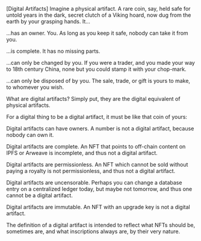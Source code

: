 [Digital Artifacts]
Imagine a physical artifact. A rare coin, say, held safe for untold years in the dark, secret clutch of a Viking hoard, now dug from the earth by your grasping hands. It…

…has an owner. You. As long as you keep it safe, nobody can take it from you.

…is complete. It has no missing parts.

…can only be changed by you. If you were a trader, and you made your way to 18th century China, none but you could stamp it with your chop-mark.

…can only be disposed of by you. The sale, trade, or gift is yours to make, to whomever you wish.

What are digital artifacts? Simply put, they are the digital equivalent of physical artifacts.

For a digital thing to be a digital artifact, it must be like that coin of yours:

Digital artifacts can have owners. A number is not a digital artifact, because nobody can own it.

Digital artifacts are complete. An NFT that points to off-chain content on IPFS or Arweave is incomplete, and thus not a digital artifact.

Digital artifacts are permissionless. An NFT which cannot be sold without paying a royalty is not permissionless, and thus not a digital artifact.

Digital artifacts are uncensorable. Perhaps you can change a database entry on a centralized ledger today, but maybe not tomorrow, and thus one cannot be a digital artifact.

Digital artifacts are immutable. An NFT with an upgrade key is not a digital artifact.

The definition of a digital artifact is intended to reflect what NFTs should be, sometimes are, and what inscriptions always are, by their very nature.